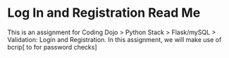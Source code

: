 # Log In and Registration Read Me

This is an assignment for Coding Dojo > Python Stack > Flask/mySQL > Validation: Login and Registration.
In this assignment, we will make use of bcrip[ to for password checks]